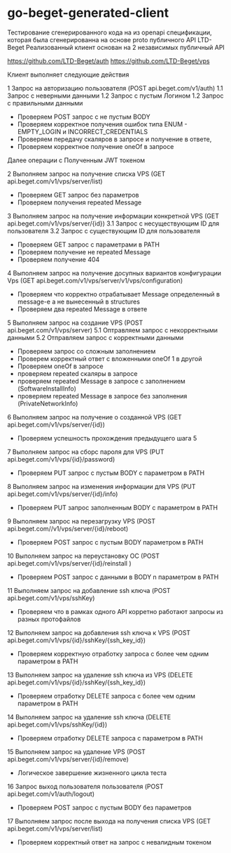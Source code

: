 # go-beget-generated-client

Тестирование сгенерированного кода на из openapi спецификации, которая была сгенерированна на основе proto публичного API LTD-Beget 
Реализованный клиент основан на 2 независимых публичный API

https://github.com/LTD-Beget/auth
https://github.com/LTD-Beget/vps

Клиент выполняет следующие действия

1 Запрос на авторизацию пользователя (POST api.beget.com/v1/auth)
1.1 Запрос с неверными данными
1.2 Запрос с пустым Логином
1.2 Запрос с правильными данными
- Проверяем POST запрос с не пустым BODY
- Проверяем корректное получения ошибок типа ENUM - EMPTY_LOGIN и INCORRECT_CREDENTIALS
- Проверяем передачу скаляров в запросе и получение в ответе,
- Проверяем корректное получение oneOf в запросе

Далее операции с Полученным JWT токеном

2 Выполняем запрос на получение списка VPS (GET api.beget.com/v1/vps/server/list)
- Проверяем GET запрос без параметров
- Проверяем получения repeated Message

3 Выполняем запрос на получение информации конкретной VPS (GET api.beget.com/v1/vps/server/{id})
3.1 Запрос с несуществующим ID для пользователя
3.2 Запрос с существующим ID для пользователя
- Проверяем GET запрос с параметрами в PATH
- Проверяем получение не repeated Message
- Проверяем получение 404


4 Выполняем запрос на получение досупных вариантов конфигурации Vps (GET api.beget.com/v1/vps/server/v1/vps/configuration)
- Проверяем что корректно отрабатывает Message определенный в message-е а не вынесенный в structures
- Проверяем два repeated Message в ответе

5 Выполняем запрос на создание VPS (POST api.beget.com/v1/vps/server)
5.1 Оптравляем запрос с некорректными данными
5.2 Отправляем запрос с корректными данными
- Проверяем запрос со сложным заполнением
- Проверем корректный ответ с вложенными oneOf 1 в другой
- Проверяем oneOf в запросе
- проверяем repeated скаляры в запросе
- проверяем repeated Message в запросе с заполнением (SoftwareInstallInfo)
- проверяем repeated Message в запросе без заполнения (PrivateNetworkInfo)

6 Выполняем запрос на получение о созданной VPS (GET api.beget.com/v1/vps/server/{id})
- Проверяем успешность прохождения предыдущего шага 5

7 Выполняем запрос на сборс пароля для VPS (PUT api.beget.com/v1/vps/{id}/password)
- Проверяем PUT запрос c пустым BODY с параметром в PATH

8 Выполняем запрос на изменения информации для VPS (PUT api.beget.com/v1/vps/server/{id}/info)
- Проверяем PUT запрос заполненным BODY c параметром в PATH

9 Выполняем запрос на перезагрузку VPS (POST api.beget.com//v1/vps/server/{id}/reboot)
- Проверяем POST запрос с пустым BODY параметром в PATH

10 Выполняем запрос на переустановку OC (POST api.beget.com/v1/vps/server/{id}/reinstall )
- Проверяем POST запрос с данными в BODY n параметром в PATH

11 Выполняем запрос на добавление  ssh ключа (POST api.beget.com/v1/vps/sshKey)
- Проверяем что в рамках одного API корретно работают запросы из разных протофайлов

12 Выполняем запрос на добавления ssh ключа к VPS (POST api.beget.com/v1/vps/{id}/sshKey/{ssh_key_id})
- Проверяем корректную отработку запроса с более чем одним параметром в PATH

13 Выполняем запрос на удаление ssh ключа из VPS (DELETE api.beget.com/v1/vps/{id}/sshKey/{ssh_key_id})
- Проверяем отработку DELETE запроса с более чем одним параметром в PATH

14 Выполняем запрос на удаление ssh ключа (DELETE api.beget.com/v1/vps/sshKey/{id})
- Проверяем отработку DELETE запроса с параметром в PATH

15 Выполняем запрос на удаление VPS (POST api.beget.com/v1/vps/server/{id}/remove)
- Логическое завершение жизненного цикла теста

16 Запрос выход пользователя пользователя (POST api.beget.com/v1/auth/logout)
- Проверяем POST запрос с пустым BODY без параметров

17 Выполняем запрос после выхода на получения списка VPS (GET api.beget.com/v1/vps/server/list)
- Проверяем корректный ответ на запрос с невалидным токеном